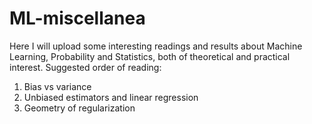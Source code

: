 # ML-miscellanea

Here I will upload some interesting readings and results about Machine Learning, Probability and Statistics, both of theoretical and practical interest. Suggested order of reading:

1. Bias vs variance
2. Unbiased estimators and linear regression
3. Geometry of regularization
